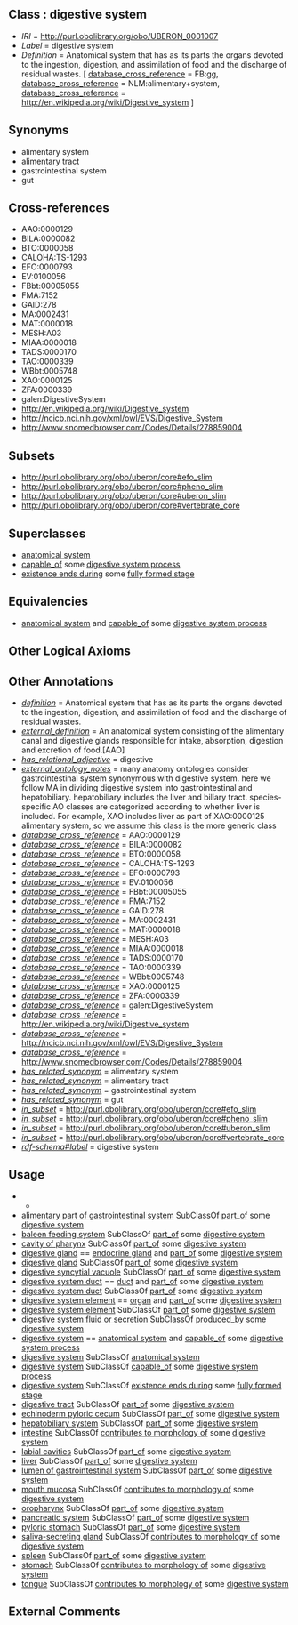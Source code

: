 
## Class : digestive system

 * *IRI* = http://purl.obolibrary.org/obo/UBERON_0001007
 * *Label* = digestive system
 * *Definition* = Anatomical system that has as its parts the organs devoted to the ingestion, digestion, and assimilation of food and the discharge of residual wastes. [ [database_cross_reference](../../ef/oboInOwl#hasDbXref.md) = FB:gg, [database_cross_reference](../../ef/oboInOwl#hasDbXref.md) = NLM:alimentary+system, [database_cross_reference](../../ef/oboInOwl#hasDbXref.md) = http://en.wikipedia.org/wiki/Digestive_system ]

## Synonyms

 * alimentary system
 * alimentary tract
 * gastrointestinal system
 * gut

## Cross-references

 * AAO:0000129
 * BILA:0000082
 * BTO:0000058
 * CALOHA:TS-1293
 * EFO:0000793
 * EV:0100056
 * FBbt:00005055
 * FMA:7152
 * GAID:278
 * MA:0002431
 * MAT:0000018
 * MESH:A03
 * MIAA:0000018
 * TADS:0000170
 * TAO:0000339
 * WBbt:0005748
 * XAO:0000125
 * ZFA:0000339
 * galen:DigestiveSystem
 * http://en.wikipedia.org/wiki/Digestive_system
 * http://ncicb.nci.nih.gov/xml/owl/EVS/Digestive_System
 * http://www.snomedbrowser.com/Codes/Details/278859004

## Subsets

 * http://purl.obolibrary.org/obo/uberon/core#efo_slim
 * http://purl.obolibrary.org/obo/uberon/core#pheno_slim
 * http://purl.obolibrary.org/obo/uberon/core#uberon_slim
 * http://purl.obolibrary.org/obo/uberon/core#vertebrate_core

## Superclasses

 * [anatomical system](../../UBERON/67/UBERON_0000467.md)
 * [capable_of](../../RO/15/RO_0002215.md) some [digestive system process](../../GO/00/GO_0022600.md)
 * [existence ends during](../../RO/92/RO_0002492.md) some [fully formed stage](../../UBERON/66/UBERON_0000066.md)

## Equivalencies

 * [anatomical system](../../UBERON/67/UBERON_0000467.md) and [capable_of](../../RO/15/RO_0002215.md) some [digestive system process](../../GO/00/GO_0022600.md)

## Other Logical Axioms


## Other Annotations

 * *[definition](../../IAO/15/IAO_0000115.md)* = Anatomical system that has as its parts the organs devoted to the ingestion, digestion, and assimilation of food and the discharge of residual wastes.
 * *[external_definition](../../UBPROP/01/UBPROP_0000001.md)* = An anatomical system consisting of the alimentary canal and digestive glands responsible for intake, absorption, digestion and excretion of food.[AAO]
 * *[has_relational_adjective](../../UBPROP/07/UBPROP_0000007.md)* = digestive
 * *[external_ontology_notes](../../UBPROP/12/UBPROP_0000012.md)* = many anatomy ontologies consider gastrointestinal system synonymous with digestive system. here we follow MA in dividing digestive system into gastrointestinal and hepatobiliary. hepatobiliary includes the liver and biliary tract. species-specific AO classes are categorized according to whether liver is included. For example, XAO includes liver as part of XAO:0000125 alimentary system, so we assume this class is the more generic class
 * *[database_cross_reference](../../ef/oboInOwl#hasDbXref.md)* = AAO:0000129
 * *[database_cross_reference](../../ef/oboInOwl#hasDbXref.md)* = BILA:0000082
 * *[database_cross_reference](../../ef/oboInOwl#hasDbXref.md)* = BTO:0000058
 * *[database_cross_reference](../../ef/oboInOwl#hasDbXref.md)* = CALOHA:TS-1293
 * *[database_cross_reference](../../ef/oboInOwl#hasDbXref.md)* = EFO:0000793
 * *[database_cross_reference](../../ef/oboInOwl#hasDbXref.md)* = EV:0100056
 * *[database_cross_reference](../../ef/oboInOwl#hasDbXref.md)* = FBbt:00005055
 * *[database_cross_reference](../../ef/oboInOwl#hasDbXref.md)* = FMA:7152
 * *[database_cross_reference](../../ef/oboInOwl#hasDbXref.md)* = GAID:278
 * *[database_cross_reference](../../ef/oboInOwl#hasDbXref.md)* = MA:0002431
 * *[database_cross_reference](../../ef/oboInOwl#hasDbXref.md)* = MAT:0000018
 * *[database_cross_reference](../../ef/oboInOwl#hasDbXref.md)* = MESH:A03
 * *[database_cross_reference](../../ef/oboInOwl#hasDbXref.md)* = MIAA:0000018
 * *[database_cross_reference](../../ef/oboInOwl#hasDbXref.md)* = TADS:0000170
 * *[database_cross_reference](../../ef/oboInOwl#hasDbXref.md)* = TAO:0000339
 * *[database_cross_reference](../../ef/oboInOwl#hasDbXref.md)* = WBbt:0005748
 * *[database_cross_reference](../../ef/oboInOwl#hasDbXref.md)* = XAO:0000125
 * *[database_cross_reference](../../ef/oboInOwl#hasDbXref.md)* = ZFA:0000339
 * *[database_cross_reference](../../ef/oboInOwl#hasDbXref.md)* = galen:DigestiveSystem
 * *[database_cross_reference](../../ef/oboInOwl#hasDbXref.md)* = http://en.wikipedia.org/wiki/Digestive_system
 * *[database_cross_reference](../../ef/oboInOwl#hasDbXref.md)* = http://ncicb.nci.nih.gov/xml/owl/EVS/Digestive_System
 * *[database_cross_reference](../../ef/oboInOwl#hasDbXref.md)* = http://www.snomedbrowser.com/Codes/Details/278859004
 * *[has_related_synonym](../../ym/oboInOwl#hasRelatedSynonym.md)* = alimentary system
 * *[has_related_synonym](../../ym/oboInOwl#hasRelatedSynonym.md)* = alimentary tract
 * *[has_related_synonym](../../ym/oboInOwl#hasRelatedSynonym.md)* = gastrointestinal system
 * *[has_related_synonym](../../ym/oboInOwl#hasRelatedSynonym.md)* = gut
 * *[in_subset](../../et/oboInOwl#inSubset.md)* = http://purl.obolibrary.org/obo/uberon/core#efo_slim
 * *[in_subset](../../et/oboInOwl#inSubset.md)* = http://purl.obolibrary.org/obo/uberon/core#pheno_slim
 * *[in_subset](../../et/oboInOwl#inSubset.md)* = http://purl.obolibrary.org/obo/uberon/core#uberon_slim
 * *[in_subset](../../et/oboInOwl#inSubset.md)* = http://purl.obolibrary.org/obo/uberon/core#vertebrate_core
 * *[rdf-schema#label](../../el/rdf-schema#label.md)* = digestive system

## Usage

 * -
 * [alimentary part of gastrointestinal system](../../UBERON/09/UBERON_0005409.md) SubClassOf [part_of](../../BFO/50/BFO_0000050.md) some [digestive system](../../UBERON/07/UBERON_0001007.md)
 * [baleen feeding system](../../UBERON/18/UBERON_0016618.md) SubClassOf [part_of](../../BFO/50/BFO_0000050.md) some [digestive system](../../UBERON/07/UBERON_0001007.md)
 * [cavity of pharynx](../../UBERON/31/UBERON_0001731.md) SubClassOf [part_of](../../BFO/50/BFO_0000050.md) some [digestive system](../../UBERON/07/UBERON_0001007.md)
 * [digestive gland](../../UBERON/25/UBERON_0006925.md) == [endocrine gland](../../UBERON/68/UBERON_0002368.md) and [part_of](../../BFO/50/BFO_0000050.md) some [digestive system](../../UBERON/07/UBERON_0001007.md)
 * [digestive gland](../../UBERON/25/UBERON_0006925.md) SubClassOf [part_of](../../BFO/50/BFO_0000050.md) some [digestive system](../../UBERON/07/UBERON_0001007.md)
 * [digestive syncytial vacuole](../../UBERON/56/UBERON_0012256.md) SubClassOf [part_of](../../BFO/50/BFO_0000050.md) some [digestive system](../../UBERON/07/UBERON_0001007.md)
 * [digestive system duct](../../UBERON/28/UBERON_0003928.md) == [duct](../../UBERON/58/UBERON_0000058.md) and [part_of](../../BFO/50/BFO_0000050.md) some [digestive system](../../UBERON/07/UBERON_0001007.md)
 * [digestive system duct](../../UBERON/28/UBERON_0003928.md) SubClassOf [part_of](../../BFO/50/BFO_0000050.md) some [digestive system](../../UBERON/07/UBERON_0001007.md)
 * [digestive system element](../../UBERON/65/UBERON_0013765.md) == [organ](../../UBERON/62/UBERON_0000062.md) and [part_of](../../BFO/50/BFO_0000050.md) some [digestive system](../../UBERON/07/UBERON_0001007.md)
 * [digestive system element](../../UBERON/65/UBERON_0013765.md) SubClassOf [part_of](../../BFO/50/BFO_0000050.md) some [digestive system](../../UBERON/07/UBERON_0001007.md)
 * [digestive system fluid or secretion](../../UBERON/11/UBERON_0006911.md) SubClassOf [produced_by](../../RO/01/RO_0003001.md) some [digestive system](../../UBERON/07/UBERON_0001007.md)
 * [digestive system](../../UBERON/07/UBERON_0001007.md) == [anatomical system](../../UBERON/67/UBERON_0000467.md) and [capable_of](../../RO/15/RO_0002215.md) some [digestive system process](../../GO/00/GO_0022600.md)
 * [digestive system](../../UBERON/07/UBERON_0001007.md) SubClassOf [anatomical system](../../UBERON/67/UBERON_0000467.md)
 * [digestive system](../../UBERON/07/UBERON_0001007.md) SubClassOf [capable_of](../../RO/15/RO_0002215.md) some [digestive system process](../../GO/00/GO_0022600.md)
 * [digestive system](../../UBERON/07/UBERON_0001007.md) SubClassOf [existence ends during](../../RO/92/RO_0002492.md) some [fully formed stage](../../UBERON/66/UBERON_0000066.md)
 * [digestive tract](../../UBERON/55/UBERON_0001555.md) SubClassOf [part_of](../../BFO/50/BFO_0000050.md) some [digestive system](../../UBERON/07/UBERON_0001007.md)
 * [echinoderm pyloric cecum](../../UBERON/48/UBERON_0008248.md) SubClassOf [part_of](../../BFO/50/BFO_0000050.md) some [digestive system](../../UBERON/07/UBERON_0001007.md)
 * [hepatobiliary system](../../UBERON/23/UBERON_0002423.md) SubClassOf [part_of](../../BFO/50/BFO_0000050.md) some [digestive system](../../UBERON/07/UBERON_0001007.md)
 * [intestine](../../UBERON/60/UBERON_0000160.md) SubClassOf [contributes to morphology of](../../RO/33/RO_0002433.md) some [digestive system](../../UBERON/07/UBERON_0001007.md)
 * [labial cavities](../../UBERON/95/UBERON_2000695.md) SubClassOf [part_of](../../BFO/50/BFO_0000050.md) some [digestive system](../../UBERON/07/UBERON_0001007.md)
 * [liver](../../UBERON/07/UBERON_0002107.md) SubClassOf [part_of](../../BFO/50/BFO_0000050.md) some [digestive system](../../UBERON/07/UBERON_0001007.md)
 * [lumen of gastrointestinal system](../../UBERON/65/UBERON_0011565.md) SubClassOf [part_of](../../BFO/50/BFO_0000050.md) some [digestive system](../../UBERON/07/UBERON_0001007.md)
 * [mouth mucosa](../../UBERON/29/UBERON_0003729.md) SubClassOf [contributes to morphology of](../../RO/33/RO_0002433.md) some [digestive system](../../UBERON/07/UBERON_0001007.md)
 * [oropharynx](../../UBERON/29/UBERON_0001729.md) SubClassOf [part_of](../../BFO/50/BFO_0000050.md) some [digestive system](../../UBERON/07/UBERON_0001007.md)
 * [pancreatic system](../../UBERON/71/UBERON_2001371.md) SubClassOf [part_of](../../BFO/50/BFO_0000050.md) some [digestive system](../../UBERON/07/UBERON_0001007.md)
 * [pyloric stomach](../../UBERON/46/UBERON_0008246.md) SubClassOf [part_of](../../BFO/50/BFO_0000050.md) some [digestive system](../../UBERON/07/UBERON_0001007.md)
 * [saliva-secreting gland](../../UBERON/44/UBERON_0001044.md) SubClassOf [contributes to morphology of](../../RO/33/RO_0002433.md) some [digestive system](../../UBERON/07/UBERON_0001007.md)
 * [spleen](../../UBERON/06/UBERON_0002106.md) SubClassOf [part_of](../../BFO/50/BFO_0000050.md) some [digestive system](../../UBERON/07/UBERON_0001007.md)
 * [stomach](../../UBERON/45/UBERON_0000945.md) SubClassOf [contributes to morphology of](../../RO/33/RO_0002433.md) some [digestive system](../../UBERON/07/UBERON_0001007.md)
 * [tongue](../../UBERON/23/UBERON_0001723.md) SubClassOf [contributes to morphology of](../../RO/33/RO_0002433.md) some [digestive system](../../UBERON/07/UBERON_0001007.md)

## External Comments

